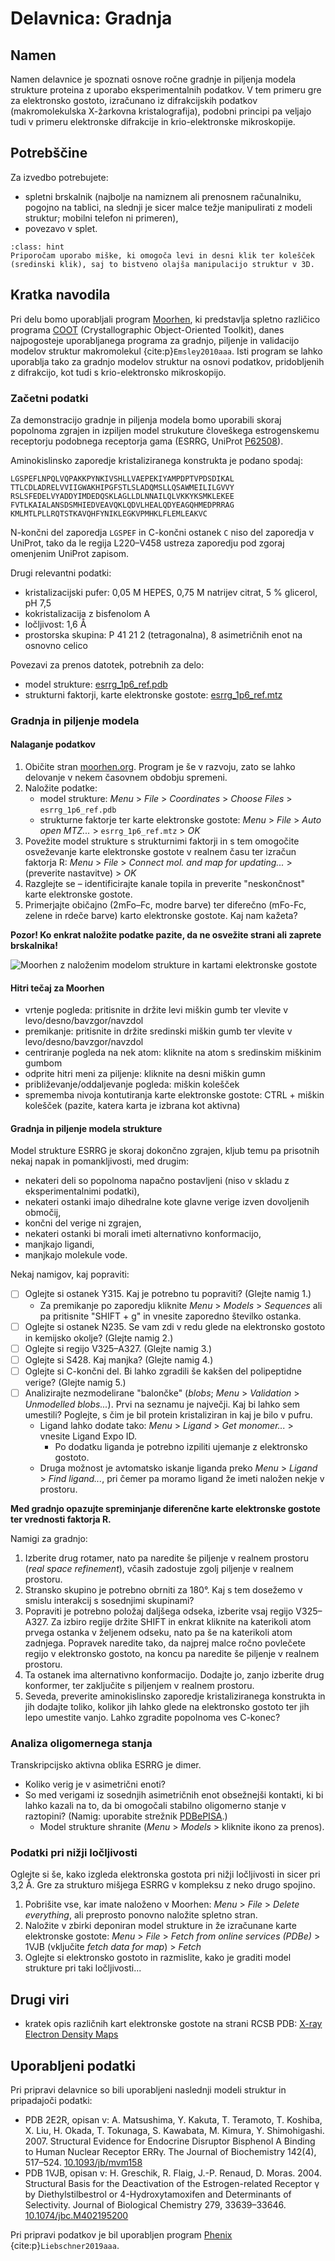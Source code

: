 # Delavnica: Gradnja

## Namen

Namen delavnice je spoznati osnove ročne gradnje in piljenja modela strukture proteina z uporabo eksperimentalnih podatkov. V tem primeru gre za elektronsko gostoto, izračunano iz difrakcijskih podatkov (makromolekulska X-žarkovna kristalografija), podobni principi pa veljajo tudi v primeru elektronske difrakcije in krio-elektronske mikroskopije.

## Potrebščine

Za izvedbo potrebujete:
- spletni brskalnik (najbolje na namiznem ali prenosnem računalniku, pogojno na tablici, na slednji je sicer malce težje manipulirati z modeli struktur; mobilni telefon ni primeren),
- povezavo v splet.

```{admonition} Miška
:class: hint
Priporočam uporabo miške, ki omogoča levi in desni klik ter kolešček (sredinski klik), saj to bistveno olajša manipulacijo struktur v 3D.
```

## Kratka navodila

Pri delu bomo uporabljali program [Moorhen](https://moorhen.org/), ki predstavlja spletno različico programa [COOT](https://www2.mrc-lmb.cam.ac.uk/personal/pemsley/coot/) (Crystallographic Object-Oriented Toolkit), danes najpogosteje uporabljanega programa za gradnjo, piljenje in validacijo modelov struktur makromolekul {cite:p}`Emsley2010aaa`. Isti program se lahko uporablja tako za gradnjo modelov struktur na osnovi podatkov, pridobljenih z difrakcijo, kot tudi s krio-elektronsko mikroskopijo.

### Začetni podatki

Za demonstracijo gradnje in piljenja modela bomo uporabili skoraj popolnoma zgrajen in izpiljen model strukuture človeškega estrogenskemu receptorju podobnega receptorja gama (ESRRG, UniProt [P62508](https://www.uniprot.org/uniprotkb/P62508)).

Aminokislinsko zaporedje kristaliziranega konstrukta je podano spodaj:

```
LGSPEFLNPQLVQPAKKPYNKIVSHLLVAEPEKIYAMPDPTVPDSDIKAL
TTLCDLADRELVVIIGWAKHIPGFSTLSLADQMSLLQSAWMEILILGVVY
RSLSFEDELVYADDYIMDEDQSKLAGLLDLNNAILQLVKKYKSMKLEKEE
FVTLKAIALANSDSMHIEDVEAVQKLQDVLHEALQDYEAGQHMEDPRRAG
KMLMTLPLLRQTSTKAVQHFYNIKLEGKVPMHKLFLEMLEAKVC
```

N-končni del zaporedja `LGSPEF` in C-končni ostanek `C` niso del zaporedja v UniProt, tako da le regija L220–V458 ustreza zaporedju pod zgoraj omenjenim UniProt zapisom.

Drugi relevantni podatki:
- kristalizacijski pufer: 0,05 M HEPES, 0,75 M natrijev citrat, 5 % glicerol, pH 7,5
- kokristalizacija z bisfenolom A
- ločljivost: 1,6 Å
- prostorska skupina: P 41 21 2 (tetragonalna), 8 asimetričnih enot na osnovno celico

Povezavi za prenos datotek, potrebnih za delo:
- model strukture: [esrrg_1p6_ref.pdb](https://raw.githubusercontent.com/mpavsic/sbio/main/sbio/seminar/podatki/esrrg_1p6_ref.pdb)
- strukturni faktorji, karte elektronske gostote: [esrrg_1p6_ref.mtz](https://raw.githubusercontent.com/mpavsic/sbio/main/sbio/seminar/podatki/esrrg_1p6_ref.mtz)

### Gradnja in piljenje modela

#### Nalaganje podatkov

1. Običite stran [moorhen.org](https://moorhen.org). Program je še v razvoju, zato se lahko delovanje v nekem časovnem obdobju spremeni.
2. Naložite podatke:
    - model strukture: *Menu* > *File* > *Coordinates* > *Choose Files* > `esrrg_1p6_ref.pdb`
    - strukturne faktorje ter karte elektronske gostote: *Menu* > *File* > *Auto open MTZ...* > `esrrg_1p6_ref.mtz` > *OK*
3. Povežite model strukture s strukturnimi faktorji in s tem omogočite osveževanje karte elektronske gostote v realnem času ter izračun faktorja R: *Menu* > *File* > *Connect mol. and map for updating...* > (preverite nastavitve) > *OK*
4. Razglejte se – identificirajte kanale topila in preverite "neskončnost" karte elektronske gostote.
5. Primerjajte običajno (2mFo–Fc, modre barve) ter diferečno (mFo-Fc, zelene in rdeče barve) karto elektronske gostote. Kaj nam kažeta?

**Pozor! Ko enkrat naložite podatke pazite, da ne osvežite strani ali zaprete brskalnika!**

![Moorhen z naloženim modelom strukture in kartami elektronske gostote](slike/delavnice-gradnja-Morheen-1.png)

#### Hitri tečaj za Moorhen

- vrtenje pogleda: pritisnite in držite levi miškin gumb ter vlevite v levo/desno/bavzgor/navzdol
- premikanje: pritisnite in držite sredinski miškin gumb ter vlevite v levo/desno/bavzgor/navzdol
- centriranje pogleda na nek atom: kliknite na atom s sredinskim miškinim gumbom
- odprite hitri meni za piljenje: kliknite na desni miškin gumn
- približevanje/oddaljevanje pogleda: miškin kolešček
- sprememba nivoja kontutiranja karte elektronske gostote: CTRL + miškin kolešček (pazite, katera karta je izbrana kot aktivna)

#### Gradnja in piljenje modela strukture

Model strukture ESRRG je skoraj dokončno zgrajen, kljub temu pa prisotnih nekaj napak in pomankljivosti, med drugim:
- nekateri deli so popolnoma napačno postavljeni (niso v skladu z eksperimentalnimi podatki),
- nekateri ostanki imajo dihedralne kote glavne verige izven dovoljenih območij,
- končni del verige ni zgrajen,
- nekateri ostanki bi morali imeti alternativno konformacijo,
- manjkajo ligandi,
- manjkajo molekule vode.

Nekaj namigov, kaj popraviti:
- [ ] Oglejte si ostanek Y315. Kaj je potrebno tu popraviti? (Glejte namig 1.)
    -  Za premikanje po zaporedju kliknite *Menu* > *Models* > *Sequences* ali pa pritisnite "SHIFT + g" in vnesite zaporedno številko ostanka.
- [ ] Oglejte si ostanek N235. Se vam zdi v redu glede na elektronsko gostoto in kemijsko okolje? (Glejte namig 2.)
- [ ] Oglejte si regijo V325–A327. (Glejte namig 3.)
- [ ] Oglejte si S428. Kaj manjka? (Glejte namig 4.)
- [ ] Oglejte si C-končni del. Bi lahko zgradili še kakšen del polipeptidne verige? (Glejte namig 5.)
- [ ] Analizirajte nezmodelirane "balončke" (*blobs*; *Menu* > *Validation* > *Unmodelled blobs...*). Prvi na seznamu je največji. Kaj bi lahko sem umestili? Poglejte, s čim je bil protein kristaliziran in kaj je bilo v pufru.
    - Ligand lahko dodate tako: *Menu* > *Ligand* > *Get monomer...* > vnesite Ligand Expo ID.
        - Po dodatku liganda je potrebno izpiliti ujemanje z elektronsko gostoto.
    - Druga možnost je avtomatsko iskanje liganda preko *Menu* > *Ligand* > *Find ligand...*, pri čemer pa moramo ligand že imeti naložen nekje v prostoru.

**Med gradnjo opazujte spreminjanje diferenčne karte elektronske gostote ter vrednosti faktorja R.**

Namigi za gradnjo:
1. Izberite drug rotamer, nato pa naredite še piljenje v realnem prostoru (*real space refinement*), včasih zadostuje zgolj piljenje v realnem prostoru.
2. Stransko skupino je potrebno obrniti za 180°. Kaj s tem dosežemo v smislu interakcij s sosednjimi skupinami?
3. Popraviti je potrebno položaj daljšega odseka, izberite vsaj regijo V325–A327. Za izbiro regije držite SHIFT in enkrat kliknite na katerikoli atom prvega ostanka v željenem odseku, nato pa še na katerikoli atom zadnjega. Popravek naredite tako, da najprej malce ročno povlečete regijo v elektronsko gostoto, na koncu pa naredite še piljenje v realnem prostoru.
4. Ta ostanek ima alternativno konformacijo. Dodajte jo, zanjo izberite drug konformer, ter zaključite s piljenjem v realnem prostoru.
5. Seveda, preverite aminokislinsko zaporedje kristaliziranega konstrukta in jih dodajte toliko, kolikor jih lahko glede na elektronsko gostoto ter jih lepo umestite vanjo. Lahko zgradite popolnoma ves C-konec?

### Analiza oligomernega stanja

Transkripcijsko aktivna oblika ESRRG je dimer.

- Koliko verig je v asimetrični enoti?
- So med verigami iz sosednjih asimetričnih enot obsežnejši kontakti, ki bi lahko kazali na to, da bi omogočali stabilno oligomerno stanje v raztopini? (Namig: uporabite strežnik [PDBePISA](https://www.ebi.ac.uk/pdbe/pisa/).)
    - Model strukture shranite (*Menu* > *Models* > kliknite ikono za prenos).

### Podatki pri nižji ločljivosti

Oglejte si še, kako izgleda elektronska gostota pri nižji ločljivosti in sicer pri 3,2 Å. Gre za strukturo mišjega ESRRG v kompleksu z neko drugo spojino.

1. Pobrišite vse, kar imate naloženo v Moorhen: *Menu* > *File* > *Delete everything*, ali preprosto ponovno naložite spletno stran.
2. Naložite v zbirki deponiran model strukture in že izračunane karte elektronske gostote: *Menu* > *File* > *Fetch from online services (PDBe)* > 1VJB (vključite *fetch data for map*) > *Fetch*
3. Oglejte si elektronsko gostoto in razmislite, kako je graditi model strukture pri taki ločljivosti...

## Drugi viri

- kratek opis različnih kart elektronske gostote na strani RCSB PDB: [X-ray Electron Density Maps](https://www.rcsb.org/docs/general-help/x-ray-electron-density-maps)

## Uporabljeni podatki

Pri pripravi delavnice so bili uporabljeni naslednji modeli struktur in pripadajoči podatki:
- PDB 2E2R, opisan v: A. Matsushima, Y. Kakuta, T. Teramoto, T. Koshiba, X. Liu, H. Okada, T. Tokunaga, S. Kawabata, M. Kimura, Y. Shimohigashi. 2007. Structural Evidence for Endocrine Disruptor Bisphenol A Binding to Human Nuclear Receptor ERRγ. The Journal of Biochemistry 142(4), 517–524. [10.1093/jb/mvm158](https://dx.doi.org/10.1093/jb/mvm158)
- PDB 1VJB, opisan v: H. Greschik, R. Flaig, J.-P. Renaud, D. Moras. 2004. Structural Basis for the Deactivation of the Estrogen-related Receptor γ by Diethylstilbestrol or 4-Hydroxytamoxifen and Determinants of Selectivity. Journal of Biological Chemistry 279, 33639–33646. [10.1074/jbc.M402195200](https://dx.doi.org/10.1074/jbc.M402195200)

Pri pripravi podatkov je bil uporabljen program [Phenix](https://phenix-online.org/) {cite:p}`Liebschner2019aaa`.
